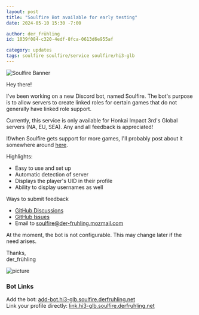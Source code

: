 ```yaml
---
layout: post
title: "Soulfire Bot available for early testing"
date: 2024-05-10 15:30 -7:00

author: der_frühling
id: 1039f084-c320-4edf-8fca-0613d6e955af

category: updates
tags: soulfire soulfire/service soulfire/hi3-glb
---
```


![Soulfire Banner](/assets/img/soulfire-banner.png)

Hey there!

I've been working on a new Discord bot, named Soulfire. The bot's purpose is to allow servers to create linked roles for certain games that do not generally have linked role support.

Currently, this service is only available for Honkai Impact 3rd's Global servers (NA, EU, SEA). Any and all feedback is appreciated!

If/when Soulfire gets support for more games, I'll probably post about it somewhere around [here](https://xn--derfrhling-eeb.net).

Highlights:
- Easy to use and set up
- Automatic detection of server
- Displays the player's UID in their profile
- Ability to display usernames as well

Ways to submit feedback
- [GitHub Discussions](https://github.com/der-fruhling-entertainment/soulfire/discussions)
- [GitHub Issues](https://github.com/der-fruhling-entertainment/soulfire/issues)
- Email to [soulfire@der-fruhling.mozmail.com](mailto:soulfire@der-fruhling.mozmail.com)

At the moment, the bot is not configurable. This may change later if the need arises.

Thanks,  
der_frühling

![picture](/assets/img/der-fruhling.png)

### Bot Links

Add the bot: [add-bot.hi3-glb.soulfire.derfruhling.net](http://add-bot.hi3-glb.soulfire.derfruhling.net)  
Link your profile directly: [link.hi3-glb.soulfire.derfruhling.net](http://link.hi3-glb.soulfire.derfruhling.net)
